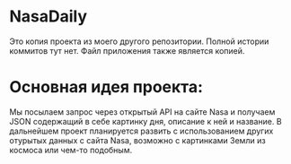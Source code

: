 # NasaDaily
Это копия проекта из моего другого репозитории. Полной истории коммитов тут нет. Файл приложения также является копией.

# Основная идея проекта:
Мы посылаем запрос через открытый API на сайте Nasa и получаем JSON содержащий в себе картинку дня, описание к ней и название. В дальнейшем проект планируется развить с использованием других отурытых данных с сайта Nasa, возможно с картинками Земли из космоса или чем-то подобным.
